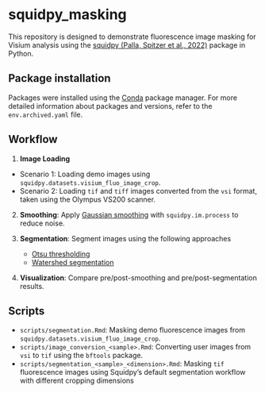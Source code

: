# squidpy_masking

This repository is designed to demonstrate fluorescence image masking
for Visium analysis using the 
[squidpy (Palla, Spitzer et al., 2022)](https://www.nature.com/articles/s41592-021-01358-2) 
package in Python.

## Package installation

Packages were installed using the [Conda](https://docs.conda.io/en/latest/) package manager.
For more detailed information about packages and versions, refer to 
the `env.archived.yaml` file.

## Workflow

1. **Image Loading**

- Scenario 1: Loading demo images using `squidpy.datasets.visium_fluo_image_crop`.
- Scenario 2: Loading `tif` and `tiff` images converted from the `vsi` format, 
taken using the Olympus VS200 scanner.

2. **Smoothing**: Apply [Gaussian smoothing](https://en.wikipedia.org/wiki/Gaussian_blur) 
with `squidpy.im.process` to reduce noise.  

3. **Segmentation**: Segment images using the following approaches
   - [Otsu thresholding](https://en.wikipedia.org/wiki/Otsu's_method)
   - [Watershed segmentation](https://en.wikipedia.org/wiki/Watershed_(image_processing))

4. **Visualization**: Compare pre/post-smoothing and pre/post-segmentation results.  

## Scripts

- `scripts/segmentation.Rmd`: Masking demo fluorescence images from 
`squidpy.datasets.visium_fluo_image_crop`.
- `scripts/image_conversion_<sample>.Rmd`: Converting user images from `vsi` to `tif` 
using the `bftools` package.
- `scripts/segmentation_<sample>_<dimension>.Rmd`: Masking `tif` fluorescence images 
using Squidpy’s default segmentation workflow with different cropping dimensions


